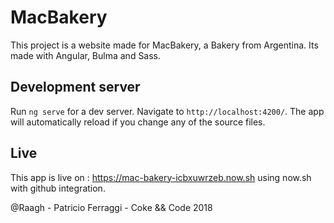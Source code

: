 # MacBakery

This project is a website made for MacBakery, a Bakery from Argentina. Its made with Angular, Bulma and Sass.

## Development server

Run `ng serve` for a dev server. Navigate to `http://localhost:4200/`. The app will automatically reload if you change any of the source files.

## Live

This app is live on : https://mac-bakery-icbxuwrzeb.now.sh using now.sh with github integration.


@Raagh - Patricio Ferraggi - Coke && Code 2018
